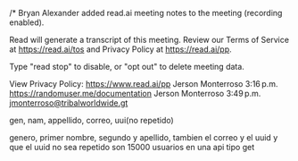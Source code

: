 /*
Bryan Alexander added read.ai meeting notes to the meeting (recording enabled).

Read will generate a transcript of this meeting. Review our Terms of Service at https://read.ai/tos and Privacy Policy at https://read.ai/pp.

Type "read stop" to disable, or "opt out" to delete meeting data.

View Privacy Policy: https://www.read.ai/pp
Jerson Monterroso
3:16 p.m.
https://randomuser.me/documentation
Jerson Monterroso
3:49 p.m.
jmonterroso@tribalworldwide.gt

gen, nam, appellido, correo, uui(no repetido)

genero, primer nombre, segundo y apellido, tambien el correo y el uuid y que el uuid no sea repetido son 15000 usuarios en una api tipo get
